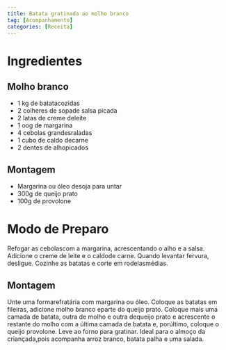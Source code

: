 ```yaml
---
title: Batata gratinada ao molho branco
tag: [Acompanhamento]
categories: [Receita]
---
```


# Ingredientes 

## Molho branco 

- 1 kg de batatacozidas 
- 2 colheres de sopade salsa picada 
- 2 latas de creme deleite 
- 1 oog de margarina 
- 4 cebolas grandesraladas 
- 1 cubo de caldo decarne 
- 2 dentes de alhopicados 

## Montagem 

- Margarina ou óleo desoja para untar 
- 300g de queijo prato
- 100g de provolone 

# Modo de Preparo 

Refogar as cebolascom a margarina, acrescentando o alho e a salsa. Adicione o creme de leite e o caldode carne. Quando levantar fervura, desligue. Cozinhe as batatas e corte em rodelasmédias. 

## Montagem 

Unte uma formarefratária com margarina ou óleo. Coloque as batatas em fileiras, adicione molho branco eparte do queijo prato. Coloque mais uma camada de batata, outra de molho e outra dequeijo prato e acrescente o restante do molho com a última camada de batata e, porúltimo, coloque o queijo provolone. Leve ao forno para gratinar. Ideal para o almoço da criançada,pois acompanha arroz branco, batata palha e uma salada. 